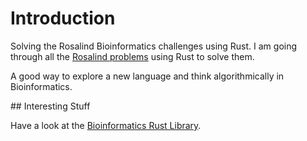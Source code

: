 # Introduction

Solving the Rosalind Bioinformatics challenges using Rust. I am going through all the [Rosalind problems](http://rosalind.info/problems)
using Rust to solve them.

A good way to explore a new language and think algorithmically in Bioinformatics.

## Interesting Stuff

Have a look at the [Bioinformatics Rust Library](https://github.com/rust-bio/rust-bio).
